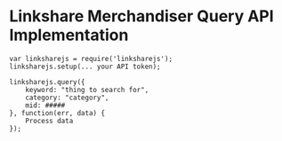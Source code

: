 
Linkshare Merchandiser Query API Implementation
===============================================

```
var linksharejs = require('linksharejs');
linksharejs.setup(... your API token);

linksharejs.query({
    keyword: "thing to search for",
    category: "category",
    mid: #####
}, function(err, data) {
    Process data
});
```